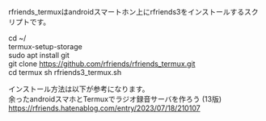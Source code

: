rfriends_termuxはandroidスマートホン上にrfriends3をインストールするスクリプトです。  

cd ~/  
termux-setup-storage  
sudo apt install git  
git clone https://github.com/rfriends/rfriends_termux.git  
cd termux 
sh rfriends3_termux.sh  

  インストール方法は以下が参考になります。   
余ったandroidスマホとTermuxでラジオ録音サーバを作ろう (13版)  
https://rfriends.hatenablog.com/entry/2023/07/18/210107  
